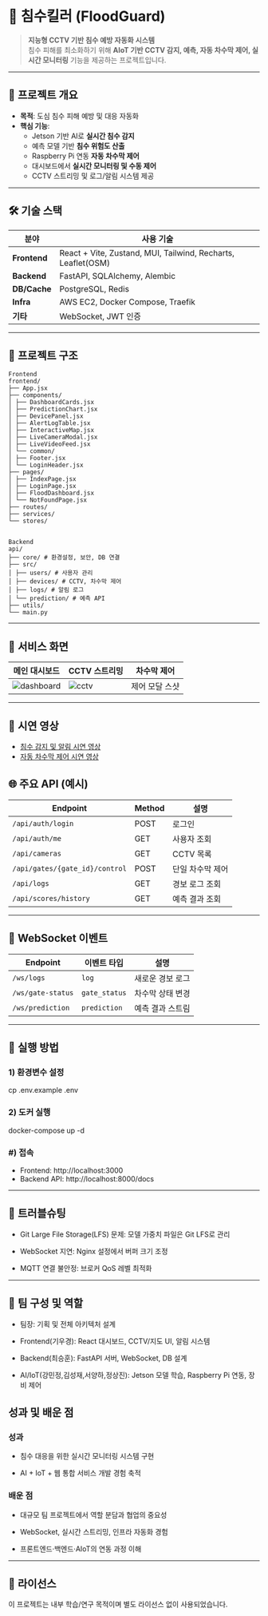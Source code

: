 # 🌊 침수킬러 (FloodGuard)

> **지능형 CCTV 기반 침수 예방 자동화 시스템**  
> 침수 피해를 최소화하기 위해 **AIoT 기반 CCTV 감지, 예측, 자동 차수막 제어, 실시간 모니터링** 기능을 제공하는 프로젝트입니다.

---

## 📌 프로젝트 개요

- **목적**: 도심 침수 피해 예방 및 대응 자동화
- **핵심 기능**:
  - Jetson 기반 AI로 **실시간 침수 감지**
  - 예측 모델 기반 **침수 위험도 산출**
  - Raspberry Pi 연동 **자동 차수막 제어**
  - 대시보드에서 **실시간 모니터링 및 수동 제어**
  - CCTV 스트리밍 및 로그/알림 시스템 제공

---

## 🛠 기술 스택

| 분야          | 사용 기술 |
|--------------|-------------------------------------------|
| **Frontend** | React + Vite, Zustand, MUI, Tailwind, Recharts, Leaflet(OSM) |
| **Backend**  | FastAPI, SQLAlchemy, Alembic |
| **DB/Cache** | PostgreSQL, Redis |
| **Infra**    | AWS EC2, Docker Compose, Traefik |
| **기타**     | WebSocket, JWT 인증 |

---

## 📂 프로젝트 구조

```
Frontend
frontend/
├── App.jsx
├── components/
│ ├── DashboardCards.jsx
│ ├── PredictionChart.jsx
│ ├── DevicePanel.jsx
│ ├── AlertLogTable.jsx
│ ├── InteractiveMap.jsx
│ ├── LiveCameraModal.jsx
│ ├── LiveVideoFeed.jsx
│ └── common/
│ ├── Footer.jsx
│ └── LoginHeader.jsx
├── pages/
│ ├── IndexPage.jsx
│ ├── LoginPage.jsx
│ ├── FloodDashboard.jsx
│ └── NotFoundPage.jsx
├── routes/
├── services/
└── stores/


Backend
api/
├── core/ # 환경설정, 보안, DB 연결
├── src/
│ ├── users/ # 사용자 관리
│ ├── devices/ # CCTV, 차수막 제어
│ ├── logs/ # 알림 로그
│ └── prediction/ # 예측 API
├── utils/
└── main.py
```


---

## 📸 서비스 화면

| 메인 대시보드 | CCTV 스트리밍 | 차수막 제어 |
|---------------|---------------|-------------|
| ![dashboard](https://github.com/user-attachments/assets/5ac51856-cacc-491c-84b2-193c50d28f90) | ![cctv](https://github.com/user-attachments/assets/fe40a58a-b94e-46bc-bbaa-b1a962f60f23) | 제어 모달 스샷 |

---

## 🎥 시연 영상

- [침수 감지 및 알림 시연 영상](https://youtu.be/your_video_link1)  
- [자동 차수막 제어 시연 영상](https://youtu.be/your_video_link2)  



## 🌐 주요 API (예시)

| Endpoint                       | Method | 설명        |
| ------------------------------ | ------ | ----------- |
| `/api/auth/login`              | POST   | 로그인 |
| `/api/auth/me`                 | GET    | 사용자 조회 |
| `/api/cameras`                 | GET    | CCTV 목록 |
| `/api/gates/{gate_id}/control` | POST   | 단일 차수막 제어 |
| `/api/logs`                    | GET    | 경보 로그 조회 |
| `/api/scores/history`          | GET    | 예측 결과 조회 |

---

## 🔄 WebSocket 이벤트

| Endpoint      | 이벤트 타입   | 설명             |
|---------------|--------------|------------------|
| `/ws/logs`    | `log`        | 새로운 경보 로그 |
| `/ws/gate-status` | `gate_status` | 차수막 상태 변경 |
| `/ws/prediction`  | `prediction`  | 예측 결과 스트림 |

---

## 🚀 실행 방법

### 1) 환경변수 설정

cp .env.example .env

### 2) 도커 실행
docker-compose up -d

### #) 접속
- Frontend: http://localhost:3000
- Backend API: http://localhost:8000/docs

---

## 🐞 트러블슈팅

- Git Large File Storage(LFS) 문제: 모델 가중치 파일은 Git LFS로 관리

- WebSocket 지연: Nginx 설정에서 버퍼 크기 조정

- MQTT 연결 불안정: 브로커 QoS 레벨 최적화

---

## 👥 팀 구성 및 역할

- 팀장: 기획 및 전체 아키텍처 설계

- Frontend(기우경): React 대시보드, CCTV/지도 UI, 알림 시스템

- Backend(최승훈): FastAPI 서버, WebSocket, DB 설계

- AI/IoT(강민정,김성재,서양하,정상진): Jetson 모델 학습, Raspberry Pi 연동, 장비 제어


## 성과 및 배운 점

### 성과

- 침수 대응을 위한 실시간 모니터링 시스템 구현

- AI + IoT + 웹 통합 서비스 개발 경험 축적

### 배운 점

- 대규모 팀 프로젝트에서 역할 분담과 협업의 중요성

- WebSocket, 실시간 스트리밍, 인프라 자동화 경험

- 프론트엔드·백엔드·AIoT의 연동 과정 이해

---
## 📜 라이선스

이 프로젝트는 내부 학습/연구 목적이며 별도 라이선스 없이 사용되었습니다.
